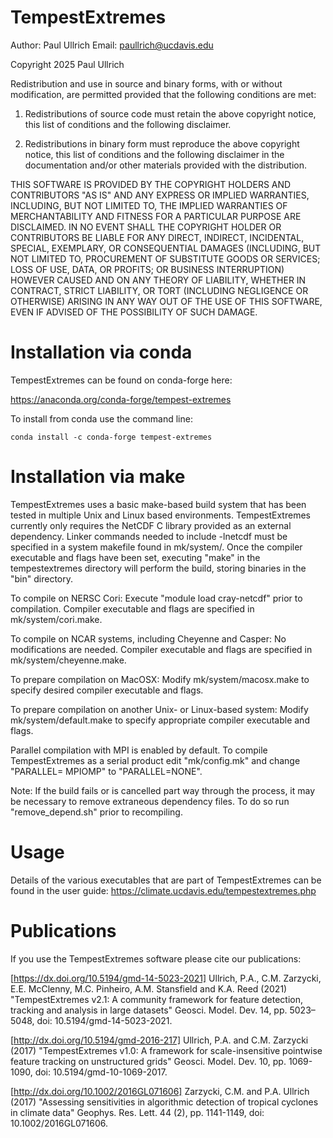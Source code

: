 TempestExtremes
================

Author:  Paul Ullrich
Email:   paullrich@ucdavis.edu

Copyright 2025 Paul Ullrich

Redistribution and use in source and binary forms, with or without modification, are permitted provided that the following conditions are met:

1. Redistributions of source code must retain the above copyright notice, this list of conditions and the following disclaimer.

2. Redistributions in binary form must reproduce the above copyright notice, this list of conditions and the following disclaimer in the documentation and/or other materials provided with the distribution.

THIS SOFTWARE IS PROVIDED BY THE COPYRIGHT HOLDERS AND CONTRIBUTORS "AS IS" AND ANY EXPRESS OR IMPLIED WARRANTIES, INCLUDING, BUT NOT LIMITED TO, THE IMPLIED WARRANTIES OF MERCHANTABILITY AND FITNESS FOR A PARTICULAR PURPOSE ARE DISCLAIMED. IN NO EVENT SHALL THE COPYRIGHT HOLDER OR CONTRIBUTORS BE LIABLE FOR ANY DIRECT, INDIRECT, INCIDENTAL, SPECIAL, EXEMPLARY, OR CONSEQUENTIAL DAMAGES (INCLUDING, BUT NOT LIMITED TO, PROCUREMENT OF SUBSTITUTE GOODS OR SERVICES; LOSS OF USE, DATA, OR PROFITS; OR BUSINESS INTERRUPTION) HOWEVER CAUSED AND ON ANY THEORY OF LIABILITY, WHETHER IN CONTRACT, STRICT LIABILITY, OR TORT (INCLUDING NEGLIGENCE OR OTHERWISE) ARISING IN ANY WAY OUT OF THE USE OF THIS SOFTWARE, EVEN IF ADVISED OF THE POSSIBILITY OF SUCH DAMAGE.

Installation via conda
======================
TempestExtremes can be found on conda-forge here:

https://anaconda.org/conda-forge/tempest-extremes

To install from conda use the command line:

```conda install -c conda-forge tempest-extremes```

Installation via make
=====================
TempestExtremes uses a basic make-based build system that has been tested in multiple Unix and Linux based environments.  TempestExtremes currently only requires the NetCDF C library provided as an external dependency.  Linker commands needed to include -lnetcdf must be specified in a system makefile found in mk/system/.  Once the compiler executable and flags have been set, executing "make" in the tempestextremes directory will perform the build, storing binaries in the "bin" directory.

To compile on NERSC Cori:
Execute "module load cray-netcdf" prior to compilation.  Compiler executable and flags are specified in mk/system/cori.make.

To compile on NCAR systems, including Cheyenne and Casper:
No modifications are needed.  Compiler executable and flags are specified in mk/system/cheyenne.make.

To prepare compilation on MacOSX:
Modify mk/system/macosx.make to specify desired compiler executable and flags.

To prepare compilation on another Unix- or Linux-based system:
Modify mk/system/default.make to specify appropriate compiler executable and flags.

Parallel compilation with MPI is enabled by default.  To compile TempestExtremes as a serial product edit "mk/config.mk" and change "PARALLEL= MPIOMP" to "PARALLEL=NONE".

Note:  If the build fails or is cancelled part way through the process, it may be necessary to remove extraneous dependency files.  To do so run "remove_depend.sh" prior to recompiling.

Usage
=====
Details of the various executables that are part of TempestExtremes can be found in the user guide:
https://climate.ucdavis.edu/tempestextremes.php

Publications
============
If you use the TempestExtremes software please cite our publications:

[https://dx.doi.org/10.5194/gmd-14-5023-2021] Ullrich, P.A., C.M. Zarzycki, E.E. McClenny, M.C. Pinheiro, A.M. Stansfield and K.A. Reed (2021) "TempestExtremes v2.1: A community framework for feature detection, tracking and analysis in large datasets" Geosci. Model. Dev. 14, pp. 5023–5048, doi: 10.5194/gmd-14-5023-2021.

[http://dx.doi.org/10.5194/gmd-2016-217] Ullrich, P.A. and C.M. Zarzycki (2017) "TempestExtremes v1.0: A framework for scale-insensitive pointwise feature tracking on unstructured grids" Geosci. Model. Dev. 10, pp. 1069-1090, doi: 10.5194/gmd-10-1069-2017. 

[http://dx.doi.org/10.1002/2016GL071606] Zarzycki, C.M. and P.A. Ullrich (2017) "Assessing sensitivities in algorithmic detection of tropical cyclones in climate data" Geophys. Res. Lett. 44 (2), pp. 1141-1149, doi: 10.1002/2016GL071606. 
